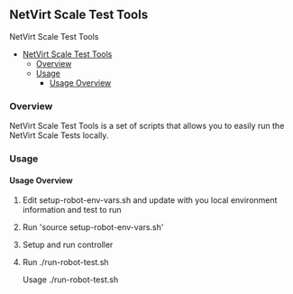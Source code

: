 ## NetVirt Scale Test Tools

NetVirt Scale Test Tools

- [NetVirt Scale Test Tools](#user-content-netvirt-scale-test-tools)
    - [Overview](#user-content-overview)
    - [Usage](#user-content-usage)
        - [Usage Overview](#user-content-usage-overview)

### Overview

NetVirt Scale Test Tools is a set of scripts that allows you to easily run the NetVirt Scale Tests locally.

### Usage

#### Usage Overview

1. Edit setup-robot-env-vars.sh and update with you local environment information and test to run
2. Run 'source setup-robot-env-vars.sh'
3. Setup and run controller
4. Run ./run-robot-test.sh


    Usage ./run-robot-test.sh